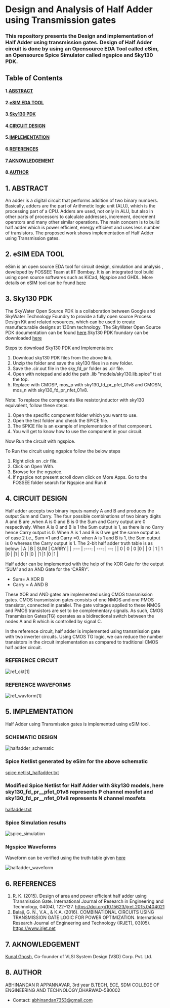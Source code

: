 #  Design and Analysis of Half Adder using Transmission gates

### This repository presents the Design and implementation of Half Adder using transmission gates. Design of Half Adder circuit is done by using an Opensource EDA Tool called eSim, an Opensource Spice Simulator called ngspice and Sky130 PDK.

## Table of Contents
#### 1.[ABSTRACT](https://github.com/abhinandann/Half_Adder/blob/main/README.md#1abstract-1)
#### 2.[eSIM EDA TOOL](https://github.com/abhinandann/Half_Adder/blob/main/README.md#2esim-eda-tool-1) 
#### 3.[Sky130 PDK](https://github.com/abhinandann/Half_Adder/blob/main/README.md#3sky130-pdk-1)
#### 4.[CIRCUIT DESIGN](https://github.com/abhinandann/Half_Adder/blob/main/README.md#4circuit-design-1)
#### 5.[IMPLEMENTATION](https://github.com/abhinandann/Half_Adder/blob/main/README.md#5implementation-1)
#### 6.[REFERENCES](https://github.com/abhinandann/Half_Adder/blob/main/README.md#6references-1)
#### 7.[AKNOWLEDGEMENT](https://github.com/abhinandann/Half_Adder/blob/main/README.md#7-aknowledgement)
#### 8.[AUTHOR](https://github.com/abhinandann/Half_Adder/blob/main/README.md#8author-1)

## 1. ABSTRACT

An adder is a digital circuit that performs addition of two binary numbers. Basically, adders are the part of Arithmetic logic unit (ALU), which is the processing part of a CPU. Adders are used, not only in ALU, but also in other parts of processors to calculate addresses, increment, decrement operators and many other similar operations. The main concern is to build half adder which is power efficient, energy efficient and uses less number of transistors. The proposed work shows implementation of Half Adder using Transmission gates.

## 2. eSIM EDA TOOL

eSim is an open source EDA tool for circuit design, simulation and analysis , developed by FOSSEE Team at IIT Bombay. It is an integrated tool build using open source softwares such as KiCad, Ngspice and GHDL.
More details on eSIM tool can be found [here](https://esim.fossee.in/)

## 3. Sky130 PDK

The SkyWater Open Source PDK is a collaboration between Google and SkyWater Technology Foundry to provide a fully open source Process Design Kit and related resources, which can be used to create manufacturable designs at 130nm technology.
The SkyWater Open Source PDK documentation can be found [here](https://skywater-pdk.readthedocs.io/en/main/).Sky130 PDK foundary can be downloaded [here](https://static.fossee.in/esim/installation-files/sky130_fd_pr.zip)
 
 Steps to download Sky130 PDK and Implementaion:
1. Download sky130 PDK files from the above link.
2. Unzip the folder and save the sky130 files in a new folder.
3. Save the .cir.out file in the sky_fd_pr folder as .cir file.
4. Open with notepad and add the path .lib "models/sky130.lib.spice" tt at the top.
5. Replace with CMOSP, mos_p with sky130_fd_pr_pfet_01v8 and CMOSN, mos_n with  sky130_fd_pr_nfet_01v8.

Note: To replace the components like resistor,inductor with sky130 equivalent, follow these steps:
1. Open the specific component folder which you want to use.
2. Open the test folder and check the SPICE file.
3. The SPICE file is an example of implementation of that component.
4. You will get to know how to use the component in your circuit.

Now Run the circuit with ngspice.

To Run the circuit using ngspice follow the below steps
1. Right click on .cir file.
2. Click on Open With.
3. Browse for the ngspice.
4. If ngspice not present scroll down click on More Apps. Go to the FOSSEE folder search for Ngspice and Run it

 ## 4. CIRCUIT DESIGN

Half adder accepts two binary inputs namely A and B and produces the output Sum and Carry. The four possible combinations of two binary digits A and B are ,when A is 0 and B is 0 the Sum and Carry output are 0 respectively. When A is 0 and B is 1 the Sum output is 1, as there is no Carry hence Carry output is 0. When A is 1 and B is 0 we get the same output as of case 2 i.e., Sum =1 and Carry =0. when A is 1 and B is 1, the Sum output is 0 whereas the Carry output is 1.
The 2-bit half adder truth table is as below:
| A | B | SUM | CARRY |
| :---         |     :---:      |          ---: | --: |
| 0   | 0    | 0   |0  |
| 0    | 1      | 1      |0  |
|1     | 0      |1       |0  |
|1      |1      |0       |1  |

Half adder can be  implemented with the help of the XOR Gate for the output ‘SUM’ and an AND Gate for the ‘CARRY’.

* Sum= A XOR B 
* Carry = A AND B
                                                             
These XOR and AND gates are implemented using CMOS transmission gates. CMOS transmission gates consists of one NMOS and one PMOS transistor, connected in parallel. The gate voltages applied to these NMOS and PMOS transistors are set to be complementary signals. As such, CMOS Transmission Gates(TG) operates as a bidirectional switch between the nodes A and B which is controlled by signal C. 

In the reference circuit, half adder is implemented using transmission gate with two inverter circuits. Using CMOS TG logic, we can reduce the number transistors in the circuit implementation as compared to traditional CMOS half adder circuit. 

 ### REFERENCE CIRCUIT
 
![ref_ckt](https://user-images.githubusercontent.com/91964227/153210846-9f9957a5-493b-42b3-b5b0-225738734291.png)[1]
 
 ### REFERENCE WAVEFORMS
 
![ref_wavform](https://user-images.githubusercontent.com/91964227/153210895-d5382792-e20f-4fa7-95c9-4dd56324698a.png)[1]

## 5. IMPLEMENTATION

Half Adder using Transmission gates is implemented using eSIM tool. 

### SCHEMATIC DESIGN

![halfadder_schematic](https://user-images.githubusercontent.com/91964227/153196241-693cbfe1-f21d-41bc-afc6-f9d522cbf6ea.JPG)

### Spice Netlist generated by eSim for the above schematic

[spice netlist_halfadder.txt](https://github.com/abhinandann/Half_Adder/files/8032486/spice.netlist_halfadder.txt)

### Modified Spice Netlist for Half Adder with Sky130 models, here sky130_fd_pr__pfet_01v8 represents P channel mosfet and sky130_fd_pr__nfet_01v8 represents N channel mosfets

[halfadder.txt](https://github.com/abhinandann/Half_Adder/files/8032474/halfadder.txt)

### Spice Simulation results

![spice_simulation](https://user-images.githubusercontent.com/91964227/153198451-07551ecb-bd12-4f2b-9677-6fb4192da79a.JPG)

### Ngspice Waveforms
Waveform can be verified using the truth table given [here](https://github.com/abhinandann/Half_Adder/blob/main/README.md#4circuit-design-1)

![halfadder_waveform](https://user-images.githubusercontent.com/91964227/153198612-a202c925-3637-4c43-8954-6adf5f7c8fc0.JPG)

## 6. REFERENCES

1. 	R. K. (2015). Design of area and power efficient half adder using Transmission Gate. International Journal of Research in Engineering and Technology, 04(04), 122–127. https://doi.org/10.15623/ijret.2015.0404021 
2.  Balaji, G. N., V.A., & K.A. (2016). COMBINATIONAL CIRCUITS USING TRANSMISSION GATE LOGIC FOR POWER OPTIMIZATION. International Research Journal of Engineering and Technology (IRJET), 03(05). https://www.irjet.net

## 7. AKNOWLEDGEMENT

[Kunal Ghosh](https://github.com/kunalg123), Co-founder of VLSI System Design (VSD) Corp. Pvt. Ltd.

## 8. AUTHOR

ABHINANDAN R APPANNAVAR, 3rd year B.TECH, ECE, SDM COLLEGE OF ENGINEERING AND TECHNOLOGY,DHARWAD-580002 
* Contact: abhinandan7353@gmail.com
